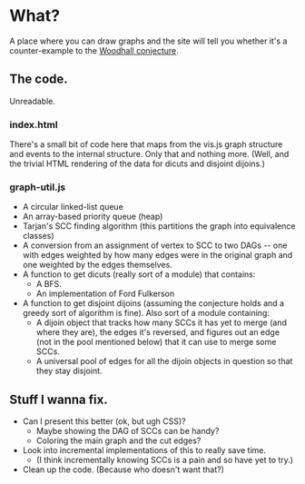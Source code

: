 # What?

A place where you can draw graphs and the site will tell you
whether it's a counter-example to the
[Woodhall conjecture](http://www.openproblemgarden.org/op/woodalls_conjecture).

## The code.

Unreadable.

### index.html

There's a small bit of code here that maps from the vis.js graph structure and events to the internal structure.
Only that and nothing more. (Well, and the trivial HTML rendering of the data for dicuts and disjoint dijoins.)

### graph-util.js

- A circular linked-list queue
- An array-based priority queue (heap)
- Tarjan's SCC finding algorithm (this partitions the graph into equivalence classes)
- A conversion from an assignment of vertex to SCC to two DAGs -- one with edges weighted by how many edges
  were in the original graph and one weighted by the edges themselves.
- A function to get dicuts (really sort of a module) that contains:
  - A BFS.
  - An implementation of Ford Fulkerson
- A function to get disjoint dijoins (assuming the conjecture holds and a greedy sort of algorithm is fine).
  Also sort of a module containing:
  - A dijoin object that tracks how many SCCs it has yet to merge (and where they are), the edges it's reversed,
    and figures out an edge (not in the pool mentioned below) that it can use to merge some SCCs.
  - A universal pool of edges for all the dijoin objects in question so that they stay disjoint.

## Stuff I wanna fix.

- Can I present this better (ok, but ugh CSS)?
  - Maybe showing the DAG of SCCs can be handy?
  - Coloring the main graph and the cut edges?
- Look into incremental implementations of this to really save time.
  - (I think incrementally knowing SCCs is a pain and so have yet to try.)
- Clean up the code. (Because who doesn't want that?)